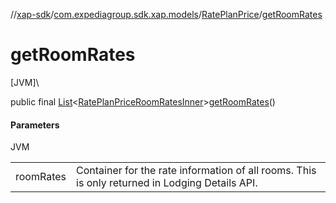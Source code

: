 //[xap-sdk](../../../index.md)/[com.expediagroup.sdk.xap.models](../index.md)/[RatePlanPrice](index.md)/[getRoomRates](get-room-rates.md)

# getRoomRates

[JVM]\

public final [List](https://docs.oracle.com/javase/8/docs/api/java/util/List.html)&lt;[RatePlanPriceRoomRatesInner](../-rate-plan-price-room-rates-inner/index.md)&gt;[getRoomRates](get-room-rates.md)()

#### Parameters

JVM

| | |
|---|---|
| roomRates | Container for the rate information of all rooms. This is only returned in Lodging Details API. |
